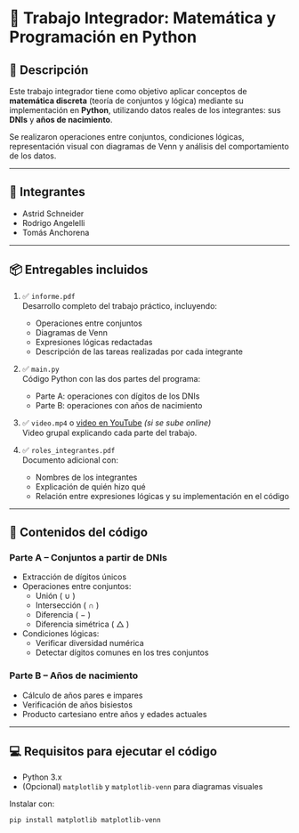 # 📘 Trabajo Integrador: Matemática y Programación en Python

## 🧠 Descripción

Este trabajo integrador tiene como objetivo aplicar conceptos de **matemática discreta** (teoría de conjuntos y lógica) mediante su implementación en **Python**, utilizando datos reales de los integrantes: sus **DNIs** y **años de nacimiento**.

Se realizaron operaciones entre conjuntos, condiciones lógicas, representación visual con diagramas de Venn y análisis del comportamiento de los datos.

---

## 👥 Integrantes

- Astrid Schneider  
- Rodrigo Angelelli
- Tomás Anchorena 

---

## 📦 Entregables incluidos

1. ✅ `informe.pdf`  
   Desarrollo completo del trabajo práctico, incluyendo:
   - Operaciones entre conjuntos
   - Diagramas de Venn
   - Expresiones lógicas redactadas
   - Descripción de las tareas realizadas por cada integrante

2. ✅ `main.py`  
   Código Python con las dos partes del programa:
   - Parte A: operaciones con dígitos de los DNIs
   - Parte B: operaciones con años de nacimiento

3. ✅ `video.mp4` o [video en YouTube](https://youtu.be/ejemplo-link) *(si se sube online)*  
   Video grupal explicando cada parte del trabajo.

4. ✅ `roles_integrantes.pdf`  
   Documento adicional con:
   - Nombres de los integrantes
   - Explicación de quién hizo qué
   - Relación entre expresiones lógicas y su implementación en el código

---

## 🔎 Contenidos del código

### Parte A – Conjuntos a partir de DNIs

- Extracción de dígitos únicos
- Operaciones entre conjuntos:
  - Unión ( ∪ )
  - Intersección ( ∩ )
  - Diferencia ( − )
  - Diferencia simétrica ( △ )
- Condiciones lógicas:
  - Verificar diversidad numérica
  - Detectar dígitos comunes en los tres conjuntos

### Parte B – Años de nacimiento

- Cálculo de años pares e impares
- Verificación de años bisiestos
- Producto cartesiano entre años y edades actuales

---

## 💻 Requisitos para ejecutar el código

- Python 3.x
- (Opcional) `matplotlib` y `matplotlib-venn` para diagramas visuales

Instalar con:

```bash
pip install matplotlib matplotlib-venn
